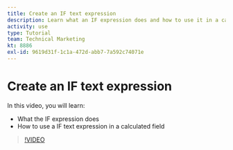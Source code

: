 ```yaml
---
title: Create an IF text expression
description: Learn what an IF expression does and how to use it in a calculated field in [!DNL Workfront].
activity: use
type: Tutorial
team: Technical Marketing
kt: 8886
exl-id: 9619d31f-1c1a-472d-abb7-7a592c74071e
---
```

# Create an IF text expression

In this video, you will learn:

* What the IF expression does
* How to use a IF text expression in a calculated field

>[!VIDEO](https://video.tv.adobe.com/v/335180/?quality=12)
